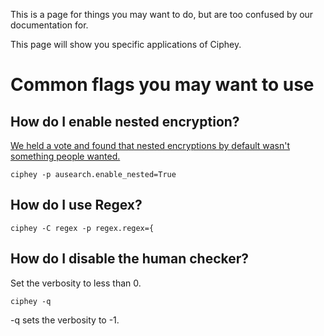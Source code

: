 This is a page for things you may want to do, but are too confused by our documentation for.

This page will show you specific applications of Ciphey.


# Common flags you may want to use
## How do I enable nested encryption?
[We held a vote and found that nested encryptions by default wasn't something people wanted.](https://github.com/Ciphey/Ciphey/issues/327)
```
ciphey -p ausearch.enable_nested=True
```
## How do I use Regex?
```
ciphey -C regex -p regex.regex={
```

## How do I disable the human checker?
Set the verbosity to less than 0.

```
ciphey -q
```

-q sets the verbosity to -1.

